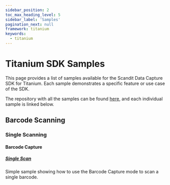 ```yaml
---
sidebar_position: 2
toc_max_heading_level: 5
sidebar_label: 'Samples'
pagination_next: null
framework: titanium
keywords:
  - titanium
---
```


# Titanium SDK Samples

This page provides a list of samples available for the Scandit Data Capture SDK for Titanium. Each sample demonstrates a specific feature or use case of the SDK.

The repository with all the samples can be found [here](https://github.com/Scandit/datacapture-titamium-samples/tree/main), and each individual sample is linked below.

## Barcode Scanning

### Single Scanning

#### Barcode Capture

##### [Single Scan](https://github.com/Scandit/datacapture-titanium-samples/tree/main/BarcodeCaptureSimpleSample)

Simple sample showing how to use the Barcode Capture mode to scan a single barcode.
